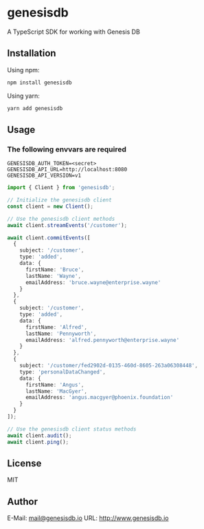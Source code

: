 # genesisdb

A TypeScript SDK for working with Genesis DB

## Installation

Using npm:
```bash
npm install genesisdb
```

Using yarn:
```bash
yarn add genesisdb
```

## Usage

### The following envvars are required
```
GENESISDB_AUTH_TOKEN=<secret>
GENESISDB_API_URL=http://localhost:8080
GENESISDB_API_VERSION=v1
```

```typescript
import { Client } from 'genesisdb';

// Initialize the genesisdb client
const client = new Client();

// Use the genesisdb client methods
await client.streamEvents('/customer');

await client.commitEvents([
  {
    subject: '/customer',
    type: 'added',
    data: {
      firstName: 'Bruce',
      lastName: 'Wayne',
      emailAddress: 'bruce.wayne@enterprise.wayne'
    }
  },
  {
    subject: '/customer',
    type: 'added',
    data: {
      firstName: 'Alfred',
      lastName: 'Pennyworth',
      emailAddress: 'alfred.pennyworth@enterprise.wayne'
    }
  },
  {
    subject: '/customer/fed2902d-0135-460d-8605-263a06308448',
    type: 'personalDataChanged',
    data: {
      firstName: 'Angus',
      lastName: 'MacGyer',
      emailAddress: 'angus.macgyer@phoenix.foundation'
    }
  }
]);

// Use the genesisdb client status methods
await client.audit();
await client.ping();

```

## License

MIT

## Author

E-Mail: mail@genesisdb.io
URL: http://www.genesisdb.io
